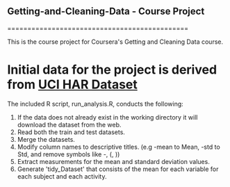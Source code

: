 ## Getting-and-Cleaning-Data - Course Project
=============================================

This is the course project for Coursera's Getting and Cleaning Data course.

# Initial data for the project is derived from [UCI HAR Dataset](https://d396qusza40orc.cloudfront.net/getdata%2Fprojectfiles%2FUCI%20HAR%20Dataset.zip)

The included R script, run_analysis.R, conducts the following:
1. If the data does not already exist in the working directory it will download 
the dataset from the web.
2. Read both the train and test datasets.
3. Merge the datasets.
4. Modify column names to descriptive titles. (e.g -mean to Mean, -std to Std, 
and remove symbols like -, (, ))
5. Extract measurements for the mean and standard deviation values.
6. Generate 'tidy_Dataset' that consists of the mean for each variable
for each subject and each activity. 
